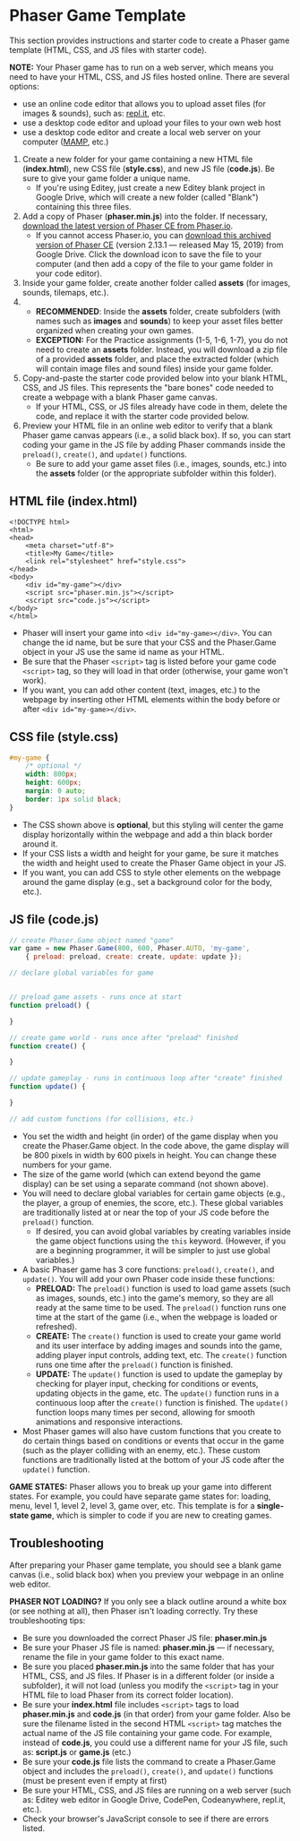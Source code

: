 # Phaser Game Template

This section provides instructions and starter code to create a Phaser game template \(HTML, CSS, and JS files with starter code\).

**NOTE:** Your Phaser game has to run on a web server, which means you need to have your HTML, CSS, and JS files hosted online. There are several options:

* use an online code editor that allows you to upload asset files \(for images & sounds\), such as:  [repl.it](https://repl.it/), etc.
* use a desktop code editor and upload your files to your own web host
* use a desktop code editor and create a local web server on your computer \([MAMP](https://www.mamp.info/en/), etc.\)

1. Create a new folder for your game containing a new HTML file \(**index.html**\), new CSS file \(**style.css**\), and new JS file \(**code.js**\).  Be sure to give your game folder a unique name.
   * If you're using Editey, just create a new Editey blank project in Google Drive, which will create a new folder \(called "Blank"\) containing this three files.
2. Add a copy of Phaser \(**phaser.min.js**\) into the folder. If necessary, [download the latest version of Phaser CE from Phaser.io](http://phaser.io/download/release/2.13.1).
   * If you cannot access Phaser.io, you can [download this archived version of Phaser CE](https://drive.google.com/open?id=188YGtmXX2i_ijT0kEP4_7gM9YizExv4a) \(version 2.13.1 — released May 15, 2019\) from Google Drive. Click the download icon to save the file to your computer \(and then add a copy of the file to your game folder in your code editor\).
3. Inside your game folder, create another folder called **assets** \(for images, sounds, tilemaps, etc.\).
4. * **RECOMMENDED**: Inside the **assets** folder, create subfolders \(with names such as **images** and **sounds**\) to keep your asset files better organized when creating your own games.
   * **EXCEPTION:** For the Practice assignments \(1-5, 1-6, 1-7\), you do not need to create an **assets** folder. Instead, you will download a zip file of a provided **assets** folder, and place the extracted folder \(which will contain image files and sound files\) inside your game folder.
5. Copy-and-paste the starter code provided below into your blank HTML, CSS, and JS files.  This represents the "bare bones" code needed to create a webpage with a blank Phaser game canvas.
   * If your HTML, CSS, or JS files already have code in them, delete the code, and replace it with the starter code provided below.
6. Preview your HTML file in an online web editor to verify that a blank Phaser game canvas appears \(i.e., a solid black box\).  If so, you can start coding your game in the JS file by adding Phaser commands inside the `preload()`, `create()`, and `update()` functions.
   * Be sure to add your game asset files \(i.e., images, sounds, etc.\) into the **assets** folder \(or the appropriate subfolder within this folder\).

## HTML file \(index.html\)

```markup
<!DOCTYPE html>
<html>
<head>
    <meta charset="utf-8">
    <title>My Game</title>
    <link rel="stylesheet" href="style.css">
</head>
<body>
    <div id="my-game"></div>
    <script src="phaser.min.js"></script>
    <script src="code.js"></script>
</body>
</html>
```

* Phaser will insert your game into `<div id="my-game></div>`. You can change the id name, but be sure that your CSS and the Phaser.Game object in your JS use the same id name as your HTML.
* Be sure that the Phaser `<script>` tag is listed before your game code `<script>` tag, so they will load in that order \(otherwise, your game won't work\).
* If you want, you can add other content \(text, images, etc.\) to the webpage by inserting other HTML elements within the body before or after `<div id="my-game></div>`.

## CSS file \(style.css\)

```css
#my-game {
    /* optional */
    width: 800px;
    height: 600px;
    margin: 0 auto;
    border: 1px solid black;
}
```

* The CSS shown above is **optional**, but this styling will center the game display horizontally within the webpage and add a thin black border around it.
* If your CSS lists a width and height for your game, be sure it matches the width and height used to create the Phaser Game object in your JS.
* If you want, you can add CSS to style other elements on the webpage around the game display \(e.g., set a background color for the body, etc.\).

## JS file \(code.js\)

```javascript
// create Phaser.Game object named "game"
var game = new Phaser.Game(800, 600, Phaser.AUTO, 'my-game',
    { preload: preload, create: create, update: update });

// declare global variables for game


// preload game assets - runs once at start
function preload() {

}

// create game world - runs once after "preload" finished
function create() {

}

// update gameplay - runs in continuous loop after "create" finished
function update() {

}

// add custom functions (for collisions, etc.)
```

* You set the width and height \(in order\) of the game display when you create the Phaser.Game object. In the code above, the game display will be 800 pixels in width by 600 pixels in height. You can change these numbers for your game.
* The size of the game world \(which can extend beyond the game display\) can be set using a separate command \(not shown above\).
* You will need to declare global variables for certain game objects \(e.g., the player, a group of enemies, the score, etc.\). These global variables are traditionally listed at or near the top of your JS code before the `preload()` function.
  * If desired, you can avoid global variables by creating variables inside the game object functions using the `this` keyword.  \(However, if you are a beginning programmer, it will be simpler to just use global variables.\)
* A basic Phaser game has 3 core functions: `preload()`, `create()`, and `update()`. You will add your own Phaser code inside these functions:
  * **PRELOAD:** The `preload()` function is used to load game assets \(such as images, sounds, etc.\) into the game's memory, so they are all ready at the same time to be used. The `preload()` function runs one time at the start of the game \(i.e., when the webpage is loaded or refreshed\).
  * **CREATE:** The `create()` function is used to create your game world and its user interface by adding images and sounds into the game, adding player input controls, adding text, etc. The `create()` function runs one time after the `preload()` function is finished.
  * **UPDATE:** The `update()` function is used to update the gameplay by checking for player input, checking for conditions or events, updating objects in the game, etc.  The `update()` function runs in a continuous loop after the `create()` function is finished. The `update()` function loops many times per second, allowing for smooth animations and responsive interactions.
* Most Phaser games will also have custom functions that you create to do certain things based on conditions or events that occur in the game \(such as the player colliding with an enemy, etc.\). These custom functions are traditionally listed at the bottom of your JS code after the `update()` function.

**GAME STATES:** Phaser allows you to break up your game into different states. For example, you could have separate game states for: loading, menu, level 1, level 2, level 3, game over, etc. This template is for a **single-state game**, which is simpler to code if you are new to creating games.

## Troubleshooting

After preparing your Phaser game template, you should see a blank game canvas \(i.e., solid black box\) when you preview your webpage in an online web editor.

**PHASER NOT LOADING?** If you only see a black outline around a white box \(or see nothing at all\), then Phaser isn't loading correctly. Try these troubleshooting tips:

* Be sure you downloaded the correct Phaser JS file: **phaser.min.js**
* Be sure your Phaser JS file is named: **phaser.min.js** — if necessary, rename the file in your game folder to this exact name.
* Be sure you placed **phaser.min.js** into the same folder that has your HTML, CSS, and JS files. If Phaser is in a different folder \(or inside a subfolder\), it will not load \(unless you modify the `<script>` tag in your HTML file to load Phaser from its correct folder location\).
* Be sure your **index.html** file includes `<script>` tags to load **phaser.min.js** and **code.js** \(in that order\) from your game folder. Also be sure the filename listed in the second HTML `<script>` tag matches the actual name of the JS file containing your game code. For example, instead of **code.js**, you could use a different name for your JS file, such as:  **script.js** or **game.js** \(etc.\)
* Be sure your **code.js** file lists the command to create a Phaser.Game object and includes the `preload()`, `create()`, and `update()` functions \(must be present even if empty at first\)
* Be sure your HTML, CSS, and JS files are running on a web server \(such as: Editey web editor in Google Drive, CodePen, Codeanywhere, repl.it, etc.\).
* Check your browser's JavaScript console to see if there are errors listed.

